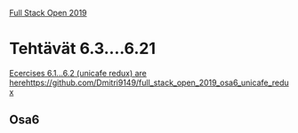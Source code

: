 [Full Stack Open 2019](https://fullstackopen-2019.github.io/#course-contents)

# Tehtävät 6.3....6.21  

[Ecercises 6.1...6.2 (unicafe redux) are here]()https://github.com/Dmitri9149/full_stack_open_2019_osa6_unicafe_redux 



## Osa6